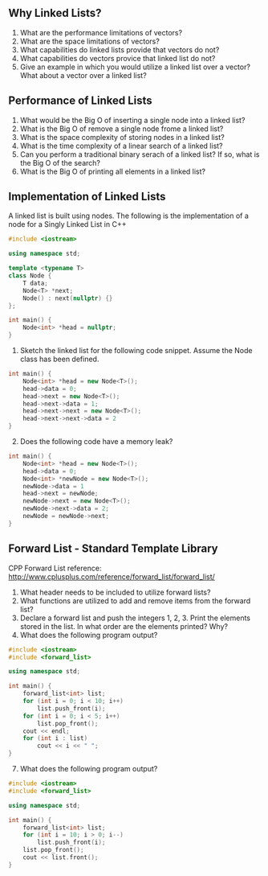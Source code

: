 
## Why Linked Lists?
1. What are the performance limitations of vectors?
2. What are the space limitations of vectors?
3. What capabilities do linked lists provide that vectors do not?
4. What capabilities do vectors provice that linked list do not?
5. Give an example in which you would utilize a linked list over a vector? What about a vector over a linked list?

## Performance of Linked Lists
1. What would be the Big O of inserting a single node into a linked list?
2. What is the Big O of remove a single node frome a linked list?
3. What is the space complexity of storing nodes in a linked list?
4. What is the time complexity of a linear search of a linked list?
5. Can you perform a traditional binary serach of a linked list? If so, what is the Big O of the search?
6. What is the Big O of printing all elements in a linked list?

## Implementation of Linked Lists
A linked list is built using nodes. The following is the implementation of a node for a Singly Linked List in C++
```C++
#include <iostream>

using namespace std;

template <typename T>
class Node {
    T data;
    Node<T> *next;
    Node() : next(nullptr) {}
};

int main() {
    Node<int> *head = nullptr;
}
```
1. Sketch the linked list for the following code snippet. Assume the Node class has been defined.
```C++
int main() {
    Node<int> *head = new Node<T>();
    head->data = 0;
    head->next = new Node<T>();
    head->next->data = 1;
    head->next->next = new Node<T>();
    head->next->next->data = 2
}
```
2. Does the following code have a memory leak?
```C++
int main() {
    Node<int> *head = new Node<T>();
    head->data = 0;
    Node<int> *newNode = new Node<T>();
    newNode->data = 1
    head->next = newNode;
    newNode->next = new Node<T>();
    newNode->next->data = 2;
    newNode = newNode->next;
}
```

## Forward List - Standard Template Library
CPP Forward List reference: http://www.cplusplus.com/reference/forward_list/forward_list/  

1. What header needs to be included to utilize forward lists?
2. What functions are utilized to add and remove items from the forward list?
3. Declare a forward list and push the integers 1, 2, 3. Print the elements stored in the list. In what order are the elements printed? Why?
5. What does the following program output?
```C++
#include <iostream>
#include <forward_list>

using namespace std;

int main() {
    forward_list<int> list;
    for (int i = 0; i < 10; i++)
        list.push_front(i);
    for (int i = 0; i < 5; i++)
        list.pop_front();
    cout << endl;
    for (int i : list)
        cout << i << " ";
}
```
7. What does the following program output?
```C++
#include <iostream>
#include <forward_list>

using namespace std;

int main() {
    forward_list<int> list;
    for (int i = 10; i > 0; i--)
        list.push_front(i);
    list.pop_front();
    cout << list.front();
}
```
